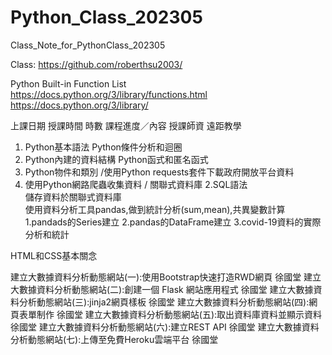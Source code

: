 # Python_Class_202305
Class_Note_for_PythonClass_202305

Class:   https://github.com/roberthsu2003/

Python Built-in Function List
https://docs.python.org/3/library/functions.html
https://docs.python.org/3/library/

上課日期	授課時間	時數	課程進度／內容	授課師資	遠距教學
1.  Python基本語法	Python條件分析和迴圈	
2.  Python內建的資料結構	Python函式和匿名函式
3.  Python物件和類別		/使用Python requests套件下載政府開放平台資料
4.  使用Python網路爬蟲收集資料 /  關聯式資料庫 2.SQL語法 	
	儲存資料於關聯式資料庫 	
  使用資料分析工具pandas,做到統計分析(sum,mean),共異變數計算 1.pandads的Series建立 2.pandas的DataFrame建立 3.covid-19資料的實際分析和統計 

HTML和CSS基本關念	 	

建立大數據資料分析動態網站(一):使用Bootstrap快速打造RWD網頁	徐國堂	
建立大數據資料分析動態網站(二):創建一個 Flask 網站應用程式	徐國堂	
	建立大數據資料分析動態網站(三):jinja2網頁樣板	徐國堂	
	建立大數據資料分析動態網站(四):網頁表單制作	徐國堂	
建立大數據資料分析動態網站(五):取出資料庫資料並顯示資料	徐國堂	
建立大數據資料分析動態網站(六):建立REST API	徐國堂	
	建立大數據資料分析動態網站(七):上傳至免費Heroku雲端平台	徐國堂	
